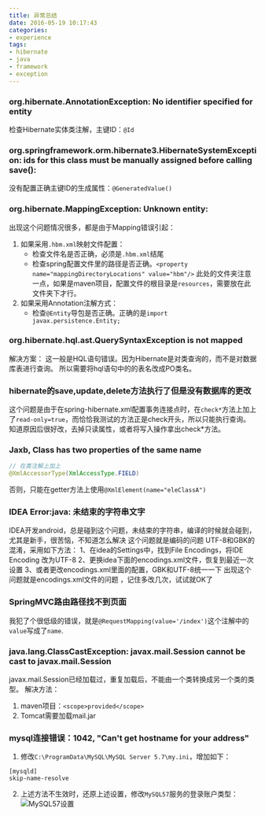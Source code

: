 ```yaml
---
title: 异常总结
date: 2016-05-19 10:17:43
categories:
- experience
tags:
- hibernate
- java
- framework
- exception
---
```


### org.hibernate.AnnotationException: No identifier specified for entity
检查Hibernate实体类注解，主键ID：`@Id`

### org.springframework.orm.hibernate3.HibernateSystemException: ids for this class must be manually assigned before calling save():
没有配置正确主键ID的生成属性：`@GeneratedValue()`

### org.hibernate.MappingException: Unknown entity:
出现这个问题情况很多，都是由于Mapping错误引起：
1. 如果采用`.hbm.xml`映射文件配置：
    - 检查文件名是否正确，必须是`.hbm.xml`结尾
    - 检查spring配置文件里的路径是否正确。`<property name="mappingDirectoryLocations" value="hbm"/>`
    此处的文件夹注意一点，如果是maven项目，配置文件的根目录是`resources`，需要放在此文件夹下才行。
2. 如果采用Annotation注解方式：
    - 检查`@Entity`导包是否正确。正确的是`import javax.persistence.Entity;`

<!--more-->

### org.hibernate.hql.ast.QuerySyntaxException is not mapped
解决方案：
这一般是HQL语句错误。因为Hibernate是对类查询的，而不是对数据库表进行查询。
所以需要将hql语句中的的表名改成PO类名。

### hibernate的save,update,delete方法执行了但是没有数据库的更改
这个问题是由于在spring-hibernate.xml配置事务连接点时，在`check*`方法上加上了`read-only=true`，而恰恰我测试的方法正是check开头，所以只能执行查询。
知道原因后很好改，去掉只读属性，或者将写入操作拿出check*方法。


### Jaxb, Class has two properties of the same name
```java
// 在类注解上加上
@XmlAccessorType(XmlAccessType.FIELD)
```
否则，只能在getter方法上使用`@XmlElement(name="eleClassA")`

### IDEA Error:java: 未结束的字符串文字
IDEA开发android，总是碰到这个问题，未结束的字符串，编译的时候就会碰到，尤其是新手，很苦恼，不知道怎么解决
这个问题就是编码的问题  UTF-8和GBK的混淆，采用如下方法：
1、在idea的Settings中，找到File Encodings，将IDE Encoding 改为UTF-8
2、更换idea下面的encodings.xml文件，恢复到最近一次设置
3、或者更改encodings.xml里面的配置，GBK和UTF-8统一一下
出现这个问题就是encodings.xml文件的问题 ，记住多改几次，试试就OK了

### SpringMVC路由路径找不到页面
我犯了个很低级的错误，就是`@RequestMapping(value='/index')`这个注解中的`value`写成了`name`.

### java.lang.ClassCastException: javax.mail.Session cannot be cast to javax.mail.Session
javax.mail.Session已经加载过，重复加载后，不能由一个类转换成另一个类的类型。
解决方法：
1. maven项目：`<scope>provided</scope>`
2. Tomcat需要加载mail.jar

### mysql连接错误：1042, "Can't get hostname for your address"
1. 修改`C:\ProgramData\MySQL\MySQL Server 5.7\my.ini`，增加如下：
```
[mysqld]
skip-name-resolve
```
2. 上述方法不生效时，还原上述设置，修改`MySQL57`服务的登录账户类型：![MySQL57设置](http://swroom.qiniudn.com/QQ%E5%9B%BE%E7%89%8720160709095353.png)


